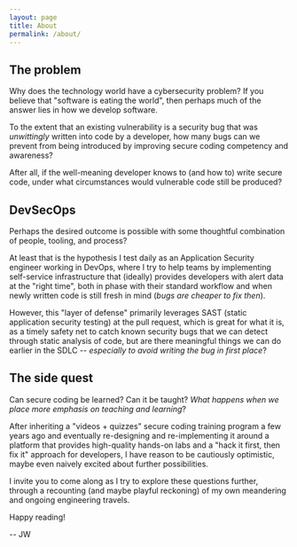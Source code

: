```yaml
---
layout: page
title: About
permalink: /about/
---
```

## The problem
Why does the technology world have a cybersecurity problem? If you believe that "software is eating the world", then perhaps much of the answer lies in how we develop software.

To the extent that an existing vulnerability is a security bug that was _unwittingly_ written into code by a developer, how many bugs can we prevent from being introduced by improving secure coding competency and awareness?

After all, if the well-meaning developer knows to (and how to) write secure code, under what circumstances would vulnerable code still be produced?

## DevSecOps
Perhaps the desired outcome is possible with some thoughtful combination of people, tooling, and process? 

At least that is the hypothesis I test daily as an Application Security engineer working in DevOps, where I try to help teams by implementing self-service infrastructure that (ideally) provides developers with alert data at the "right time", both in phase with their standard workflow and when newly written code is still fresh in mind (_bugs are cheaper to fix then_).

However, this "layer of defense" primarily leverages SAST (static application security testing) at the pull request, which is great for what it is, as a timely safety net to catch known security bugs that we can detect through static analysis of code, but are there meaningful things we can do earlier in the SDLC -- _especially to avoid writing the bug in first place_?

## The side quest
Can secure coding be learned? Can it be taught? _What happens when we place more emphasis on teaching and learning_?

After inheriting a "videos + quizzes" secure coding training program a few years ago and eventually re-designing and re-implementing it around a platform that provides high-quality hands-on labs and a "hack it first, then fix it" approach for developers, I have reason to be cautiously optimistic, maybe even naively excited about further possibilities.

I invite you to come along as I try to explore these questions further, through a recounting (and maybe playful reckoning) of my own meandering and ongoing engineering travels.

Happy reading!

 -- JW
